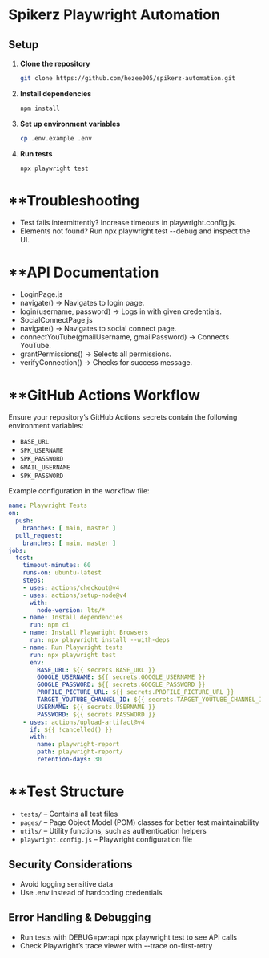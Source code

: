 # Spikerz Playwright Automation

## Setup
1. **Clone the repository**  
   ```sh
   git clone https://github.com/hezee005/spikerz-automation.git

2. **Install dependencies**
    ```sh
    npm install

3. **Set up environment variables**  
   ```sh
   cp .env.example .env

4. **Run tests**  
   ```sh
   npx playwright test


# **Troubleshooting

- Test fails intermittently? Increase timeouts in playwright.config.js.
- Elements not found? Run npx playwright test --debug and inspect the UI.

# **API Documentation

- LoginPage.js
- navigate() → Navigates to login page.
- login(username, password) → Logs in with given credentials.
- SocialConnectPage.js
- navigate() → Navigates to social connect page.
- connectYouTube(gmailUsername, gmailPassword) → Connects YouTube.
- grantPermissions() → Selects all permissions.
- verifyConnection() → Checks for success message.


# **GitHub Actions Workflow
Ensure your repository’s GitHub Actions secrets contain the following environment variables:

- `BASE_URL`
- `SPK_USERNAME`
- `SPK_PASSWORD`
- `GMAIL_USERNAME`
- `SPK_PASSWORD`

Example configuration in the workflow file:

```yaml
name: Playwright Tests
on:
  push:
    branches: [ main, master ]
  pull_request:
    branches: [ main, master ]
jobs:
  test:
    timeout-minutes: 60
    runs-on: ubuntu-latest
    steps:
    - uses: actions/checkout@v4
    - uses: actions/setup-node@v4
      with:
        node-version: lts/*
    - name: Install dependencies
      run: npm ci
    - name: Install Playwright Browsers
      run: npx playwright install --with-deps
    - name: Run Playwright tests
      run: npx playwright test
      env:
        BASE_URL: ${{ secrets.BASE_URL }}
        GOOGLE_USERNAME: ${{ secrets.GOOGLE_USERNAME }}
        GOOGLE_PASSWORD: ${{ secrets.GOOGLE_PASSWORD }}
        PROFILE_PICTURE_URL: ${{ secrets.PROFILE_PICTURE_URL }}
        TARGET_YOUTUBE_CHANNEL_ID: ${{ secrets.TARGET_YOUTUBE_CHANNEL_ID }}
        USERNAME: ${{ secrets.USERNAME }}
        PASSWORD: ${{ secrets.PASSWORD }}
    - uses: actions/upload-artifact@v4
      if: ${{ !cancelled() }}
      with:
        name: playwright-report
        path: playwright-report/
        retention-days: 30
```


# **Test Structure
- `tests/` – Contains all test files
- `pages/` – Page Object Model (POM) classes for better test maintainability
- `utils/` – Utility functions, such as authentication helpers
- `playwright.config.js` – Playwright configuration file

## Security Considerations
- Avoid logging sensitive data
- Use .env instead of hardcoding credentials

## Error Handling & Debugging
- Run tests with DEBUG=pw:api npx playwright test to see API calls
- Check Playwright’s trace viewer with --trace on-first-retry

